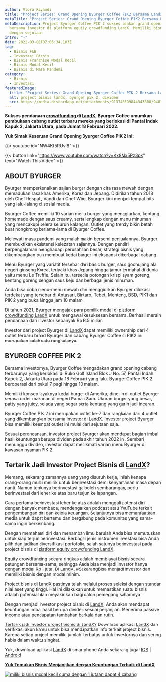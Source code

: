 ```yaml
---
author: Vlora Riyandi
title: "Project Series: Grand Opening Byurger Coffee PIK2 Bersama LandX"
metaTitle: "Project Series: Grand Opening Byurger Coffee PIK2 Bersama LandX"
metaDescription: Project Byurger Coffee PIK 2 sukses adakan grand opening
  bersama investor di platform equity crowdfunding LandX. Memiliki bisnis hanya
  dengan sejutaan
intro: "-"
date: 2022-03-01T07:05:34.183Z
tag:
  - Bisnis F&B
  - Investasi Bisnis
  - Bisnis Franchise Modal Kecil
  - Bisnis Modal Kecil
  - Bisnis di Masa Pandemi
category:
  - Bisnis
  - Investasi
featuredImage:
  title: "Project Series: Grand Opening Byurger Coffee PIK 2 Bersama LandX"
  alt: project bisnis landx, byurger pik 2, dividen
  src: https://media.discordapp.net/attachments/913743599844343808/948134911934619698/Grand_Opening_BYR1_YT_Thumbnail-min.png?width=1247&height=701
---
```

**Sukses pendanaan [crowdfunding ](https://landx.id/)di [LandX](https://landx.id/), Byurger Coffee umumkan pembukaan cabang outlet terbaru mereka yang berlokasi di Pantai Indak Kapuk 2, Jakarta Utara, pada Jumat 18 Februari 2022.**

**Yuk Simak Keseruan Grand Opening Byurger Coffee PIK 2 Ini:** 

{{< youtube id="MW4Kt5RUvl8" >}}

{{< button link="https://www.youtube.com/watch?v=Kx8Mx5Pz3pk" text="Watch This Video" >}}

## ABOUT BYURGER

Byurger memperkenalkan sajian burger dengan cita rasa mewah dengan memadukan rasa khas Amerika, Korea dan Jepang. Didirikan tahun 2018 oleh Chef Respati, Vandi dan Chef Wiro, Byurger kini menjadi tempat hits yang lalu-lalang di sosial media.

Byurger Coffee memiliki 10 varian menu burger yang menggiurkan, kentang homemade dengan saus creamy, serta lengkap dengan menu minuman yang mencakupi selera seluruh kalangan. Outlet yang trendy bikin betah buat nongkrong berlama-lama di Byurger Coffee.

Melewati masa pandemi yang malah makin bersemi penjualannya, Byurger membuktikan eksistensi kelezatan sajiannya. Dengan pendiri berpengalaman menghadapi perusahaan besar, strategi bisnis yang dikembangkan pun membuat kedai burger ini ekspansi diberbagai cabang.

Menu Byurger yang variatif tersebar dari basic burger, saus gochujang ala negeri ginseng Korea, teriyaki khas Jepang hingga jamur termahal di dunia yaitu menu Le Truffle. Selain itu, tersedia potongan krispi ayam goreng, kentang goreng dengan saus keju dan berbagai jenis minuman. 

Anda bisa coba menu-menu mewah dan menggiurkan Byurger dilokasi terdekat yang tersebar di Antasari, Bintaro, Tebet, Menteng, BSD, PIK1 dan PIK 2 yang buka hingga jam 10 malam.

Di tahun 2021, Byurger mengajak para pemilik modal di [platform crowdfunding LandX](https://landx.id/) untuk mengawal kesuksesan bersama. Berhasil meraih pendanaan dari investor sebanyak Rp R.5 miliar.

Investor dari project Byurger di [LandX](https://landx.id/) dapat memiliki ownership dari 4 outlet terbaru brand Byurger dan cabang Byurger Coffee di PIK2 ini merupakan salah satu rangkaianya. 

## BYURGER COFFEE PIK 2

Bersama investornya, Byurger Coffee mengadakan grand opening cabang terbarunya yang berlokasi di Ruko Golf Island Blok J No. 57, Pantai Indah Kapuk 2, Jakarta Utara pada 18 Februari yang lalu. Byurger Coffee PIK 2 beroperasi dari pukul 7 pagi hingga 10 malam.

Memiliki konsep layaknya kedai burger di Amerika, dine-in di outlet Byurger serasa order makanan di negeri Paman Sam. Ukuran burger yang besar, patty yang juicy, selada yang segar serta kentang yang gurih jadi incaran.

Byurger Coffee PIK 2 ini merupakan outlet ke-7 dan rangkaian dari 4 outlet yang dikembangkan bersama investor di [LandX](https://landx.id/). Investor project Byurger bisa memiliki keempat outlet ini mulai dari sejutaan saja. 

Sesuai perencanaan, investor project Byurger akan mendapat bagian imbal hasil keuntungan berupa dividen pada akhir tahun 2022 ini. Sembari menunggu dividen, investor dapat menikmati varian menu Byurger di kawasan nyaman PIK 2. 

## Tertarik Jadi Investor Project Bisnis di [LandX](https://landx.id/project/?utm_source=Blog&utm_medium=organic+keyword&utm_campaign=blog&utm_id=Blog)?

Memang, sekarang zamannya uang yang disuruh kerja, inilah kenapa orang-orang mulai melirik untuk berinvestasi demi kenyamanan masa depan nanti. Namun tentunya berinvestasi ga boleh sembarangan, perlu berinvestasi dari leher ke atas baru terjun ke lapangan. 

Cara pertama berinvestasi leher ke atas adalah menggali potensi diri dengan banyak membaca, mendengarkan podcast atau YouTube terkait pengembangan diri dan kelola keuangan. Selanjutnya bisa memanfaatkan media untuk dapat bertemu dan bergabung pada komunitas yang sama-sama ingin berkembang.

Dengan memahami diri dan menambah ilmu barulah Anda bisa memutuskan untuk siap terjun berinvestasi. Berbagai jenis instrumen investasi bisa Anda pilih dan jadikan diversifikasi portofolio, salah satunya berinvestasi pada project bisnis di [platform equity crowdfunding LandX](https://landx.id/project/?utm_source=Blog&utm_medium=organic+keyword&utm_campaign=blog&utm_id=Blog).

Equity crowdfunding secara ringkas adalah membiayai bisnis secara patungan bersama-sama, sehingga Anda bisa menjadi investor hanya dengan modal Rp 1 juta. Di [LandX](https://landx.id/project/?utm_source=Blog&utm_medium=organic+keyword&utm_campaign=blog&utm_id=Blog), #SekarangBisa menjadi investor dan memiliki bisnis dengan modal minim.

Project bisnis di [LandX](https://landx.id/project/?utm_source=Blog&utm_medium=organic+keyword&utm_campaign=blog&utm_id=Blog) pastinya telah melalui proses seleksi dengan standar nilai aset yang tinggi. Hal ini dilakukan untuk memastikan suatu bisnis adalah potensial dan meyakinkan bagi calon pemegang sahamnya.

Dengan menjadi investor project bisnis di [LandX](https://landx.id/project/?utm_source=Blog&utm_medium=organic+keyword&utm_campaign=blog&utm_id=Blog), Anda akan mendapat keuntungan imbal hasil berupa dividen sesuai perjanjian. Menerima passive income atau pendapatan tambahan berkala dan rutin.

[Tertarik jadi investor project bisnis di LandX?](https://landx.id/project/?utm_source=Blog&utm_medium=organic+keyword&utm_campaign=blog&utm_id=Blog) Download aplikasi [LandX](https://landx.id/) dan verifikasi akun kamu untuk bisa mendapatkan info terkait project bisnis. Karena setiap project memiliki jumlah  terbatas untuk investornya dan sering habis dalam waktu singkat.

Yuk, download aplikasi [LandX](https://landx.id/project/?utm_source=Blog&utm_medium=organic+keyword&utm_campaign=blog&utm_id=Blog) di smartphone Anda sekarang juga! [IOS](https://apps.apple.com/id/app/landx/id1453823676) | [Android](https://play.google.com/store/apps/details?id=store.numoney.landxapp)

**[Yuk Temukan Bisnis Menjanjikan dengan Keuntungan Terbaik di LandX](https://landx.id/project/?utm_source=Blog&utm_medium=organic+keyword&utm_campaign=blog&utm_id=Blog)**

[![miliki bisnis modal kecil cuma dengan 1 jutaan dapat 4 cabang ](https://accountgram-production.sfo2.cdn.digitaloceanspaces.com/landx_ghost/2021/11/jadi-owner-bisnis-hanya-1-jutaan-dengan-cuan-yang-sangat-menjanjikan.png)](https://landx.id/project/?utm_source=Blog&utm_medium=organic+keyword&utm_campaign=blog&utm_id=Blog)